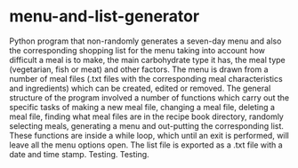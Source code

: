# menu-and-list-generator
Python program that non-randomly generates a seven-day menu and also the corresponding shopping list for the menu taking into account how difficult a meal is to make, the main carbohydrate type it has, the meal type (vegetarian, fish or meat) and other factors. The menu is drawn from a number of meal files (.txt files with the corresponding meal characteristics and ingredients) which can be created, edited or removed. The general structure of the program involved a number of functions which carry out the specific tasks of making a new meal file, changing a meal file, deleting a meal file, finding what meal files are in the recipe book directory, randomly selecting meals, generating a menu and out-putting the corresponding list. These functions are inside a while loop, which until an exit is performed, will leave all the menu options open. The list file is exported as a .txt file with a date and time stamp. Testing.
Testing.


